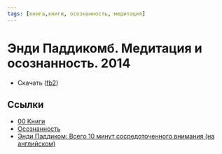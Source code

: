 ```yaml
---
tags: [книга,книги, осознанность, медитация]
---
```

# Энди Паддикомб. Медитация и осознанность. 2014

* Скачать ([fb2](https://drive.google.com/file/d/1y2AGZb4ctWJKXwriZqa9bfVf3AQ_u9FX/view?usp=sharing))

## Ссылки

* [00 Книги](00%20%D0%9A%D0%BD%D0%B8%D0%B3%D0%B8.md)
* [Осознанность](%D0%9E%D1%81%D0%BE%D0%B7%D0%BD%D0%B0%D0%BD%D0%BD%D0%BE%D1%81%D1%82%D1%8C.md)
* [Энди Паддиком: Всего 10 минут сосредоточенного внимания (на английском)](https://www.youtube.com/watch?v=qzR62JJCMBQ)
